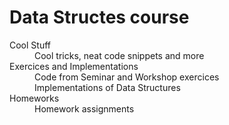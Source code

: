 # Data Structes course

<dl>
  <dt>Cool Stuff</dt>
  <dd>Cool tricks, neat code snippets and more</dd>

  <dt>Exercices and Implementations</dt>
  <dd>Code from Seminar and Workshop exercices</dd>
  <dd>Implementations of Data Structures</dd>

  <dt>Homeworks</dt>
  <dd>Homework assignments</dd>
</dl>

